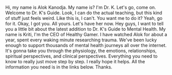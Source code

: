  Hi, my name is Alok Kanodja. My name is? I'm Dr. K. Let's go, come on. Welcome to Dr. K's Guide. Look, I can do the actual teaching, but this kind of stuff just feels weird. Like this is, I can't. You want me to do it? Yeah, go for it. Okay, I got you. All yours. Let's have her now. Hey guys, I want to tell you a little bit about the latest addition to Dr. K's Guide to Mental Health. My name is Kriti, I'm the CEO of Healthy Gamer. I have watched Alok for about a year, spent every waking minute researching trauma. We've been lucky enough to support thousands of mental health journeys all over the internet. It's gonna take you through the physiology, the emotions, relationships, spiritual perspectives, and clinical perspectives. Everything you need to know to really just move step by step. I really hope it helps. All the information you need is in the links below. Thanks.